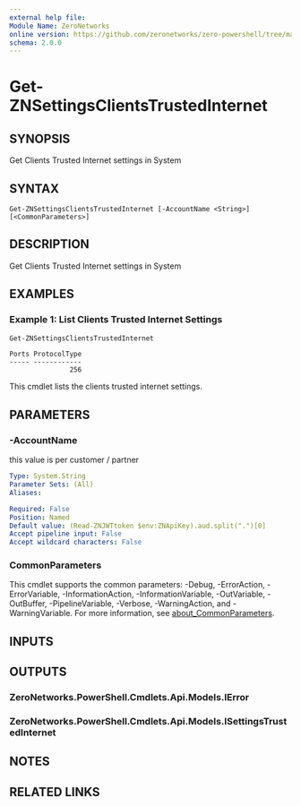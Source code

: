 ```yaml
---
external help file:
Module Name: ZeroNetworks
online version: https://github.com/zeronetworks/zero-powershell/tree/master/src/help/zeronetworks/get-znsettingsclientstrustedinternet
schema: 2.0.0
---
```


# Get-ZNSettingsClientsTrustedInternet

## SYNOPSIS
Get Clients Trusted Internet settings in System

## SYNTAX

```
Get-ZNSettingsClientsTrustedInternet [-AccountName <String>] [<CommonParameters>]
```

## DESCRIPTION
Get Clients Trusted Internet settings in System

## EXAMPLES

### Example 1: List Clients Trusted Internet Settings
```powershell
Get-ZNSettingsClientsTrustedInternet
```

```output
Ports ProtocolType
----- ------------
               256
```

This cmdlet lists the clients trusted internet settings.

## PARAMETERS

### -AccountName
this value is per customer / partner

```yaml
Type: System.String
Parameter Sets: (All)
Aliases:

Required: False
Position: Named
Default value: (Read-ZNJWTtoken $env:ZNApiKey).aud.split(".")[0]
Accept pipeline input: False
Accept wildcard characters: False
```

### CommonParameters
This cmdlet supports the common parameters: -Debug, -ErrorAction, -ErrorVariable, -InformationAction, -InformationVariable, -OutVariable, -OutBuffer, -PipelineVariable, -Verbose, -WarningAction, and -WarningVariable. For more information, see [about_CommonParameters](http://go.microsoft.com/fwlink/?LinkID=113216).

## INPUTS

## OUTPUTS

### ZeroNetworks.PowerShell.Cmdlets.Api.Models.IError

### ZeroNetworks.PowerShell.Cmdlets.Api.Models.ISettingsTrustedInternet

## NOTES

## RELATED LINKS


